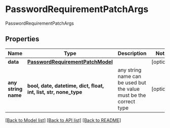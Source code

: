 # PasswordRequirementPatchArgs

PasswordRequirementPatchArgs

## Properties
Name | Type | Description | Notes
------------ | ------------- | ------------- | -------------
**data** | [**PasswordRequirementPatchModel**](PasswordRequirementPatchModel.md) |  | [optional] 
**any string name** | **bool, date, datetime, dict, float, int, list, str, none_type** | any string name can be used but the value must be the correct type | [optional]

[[Back to Model list]](../README.md#documentation-for-models) [[Back to API list]](../README.md#documentation-for-api-endpoints) [[Back to README]](../README.md)


